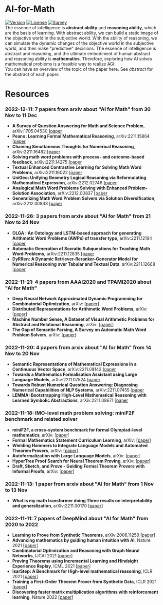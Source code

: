 # AI-for-Math
[![Version](https://img.shields.io/badge/Version-1.0.0-brightgreen)](https://github.com/BitSecret/AI-for-Math)
[![License](https://img.shields.io/badge/License-MIT-green)](https://opensource.org/licenses/MIT)
[![Survey](https://img.shields.io/badge/Survey-AI4Math-blue)](https://github.com/BitSecret/AI-for-Math)  
The essence of intelligence is **abstract ability** and **reasoning ability**, which are the basis of learning. With abstract ability, we can build a static image of the objective world in the subjective world. With the ability of reasoning, we can simulate the dynamic changes of the objective world in the subjective world, and then make "predictive" decisions. The essence of intelligence is abstract and reasoning, and the ultimate embodiment of human abstract and reasoning ability is **mathematics**. Therefore, exploring how AI solves mathematical problems is a feasible way to realize AGI.  
You can have an overview of the topic of the paper here. See *abstract* for the abstract of each paper.  

# Resources

### 2022-12-11: 7 papers from arxiv about "AI for Math" from 30 Nov to 11 Dec
- **A Survey of Question Answering for Math and Science Problem**, arXiv:1705.04530 [[paper](https://arxiv.org/abs/1705.04530)
- **Peano: Learning Formal Mathematical Reasoning**, arXiv:2211.15864 [[paper](https://arxiv.org/abs/2211.15864)
- **Chaining Simultaneous Thoughts for Numerical Reasoning**, arXiv:2211.16482 [[paper](https://arxiv.org/abs/2211.16482)
- **Solving math word problems with process- and outcome-based feedback**, arXiv:2211.14275 [[paper](https://arxiv.org/abs/2211.14275)
- **Textual Enhanced Contrastive Learning for Solving Math Word Problems**, arXiv:2211.16022 [[paper](https://arxiv.org/abs/2211.16022)
- **UniGeo: Unifying Geometry Logical Reasoning via Reformulating Mathematical Expression**, arXiv:2212.02746 [[paper](https://arxiv.org/abs/2212.02746)
- **Analogical Math Word Problems Solving with Enhanced Problem-Solution Association**, arXiv:2212.00837 [[paper](https://arxiv.org/abs/2212.00837)
- **Generalizing Math Word Problem Solvers via Solution Diversification**, arXiv:2212.00833 [[paper](https://arxiv.org/abs/2212.00833)

### 2022-11-26: 3 papers from arxiv about "AI for Math" from 21 Nov to 24 Nov
- **OLGA : An Ontology and LSTM-based approach for generating Arithmetic Word Problems (AWPs) of transfer type**, arXiv:2211.12164 [[paper](https://arxiv.org/abs/2211.12164)
- **Automatic Generation of Socratic Subquestions for Teaching Math Word Problems**, arXiv:2211.12835 [[paper](https://arxiv.org/abs/2211.12835)
- **DyRRen: A Dynamic Retriever-Reranker-Generator Model for Numerical Reasoning over Tabular and Textual Data**, arXiv:2211.12668 [[paper](https://arxiv.org/abs/2211.12668)

### 2022-11-21: 4 papers from AAAI2020 and TPAMI2020 about "AI for Math"
- **Deep Neural Network Approximated Dynamic Programming for Combinatorial Optimization**, arXiv: [[paper]()]
- **Distributed Representations for Arithmetic Word Problems**, arXiv: [[paper]()]
- **Machine Number Sense, A Dataset of Visual Arithmetic Problems for Abstract and Relational Reasoning**, arXiv: [[paper]()]
- **The Gap of Semantic Parsing, A Survey on Automatic Math Word Problem Solvers**, arXiv: [[paper]()]

### 2022-11-20: 4 papers from arxiv about "AI for Math" from 14 Nov to 20 Nov
- **Semantic Representations of Mathematical Expressions in a Continuous Vector Space**, arXiv:2211.08142 [[paper](https://arxiv.org/abs/2211.08142)
- **Towards a Mathematics Formalisation Assistant using Large Language Models**, arXiv:2211.07524 [[paper](https://arxiv.org/abs/2211.07524)
- **Towards Robust Numerical Question Answering: Diagnosing Numerical Capabilities of NLP Systems**, arXiv:2211.07455 [[paper](https://arxiv.org/abs/2211.07455)
- **LEMMA: Bootstrapping High-Level Mathematical Reasoning with Learned Symbolic Abstractions**, arXiv:2211.08671 [[paper](https://arxiv.org/abs/2211.08671)


### 2022-11-18: IMO-level math problem solving: miniF2F benchmark and related solver
- **miniF2F, a cross-system benchmark for formal Olympiad-level mathematics**, arXiv: [[paper]()]
- **Formal Mathematics Statement Curriculum Learning**, arXiv: [[paper]()]
- **Wielding Hammers to Integrate Language Models and Automated Theorem Provers**, arXiv: [[paper]()]
- **Autoformalization with Large Language Models**, arXiv: [[paper]()]
- **HyperTree Proof Search for Neural Theorem Proving**, arXiv: [[paper]()]
- **Draft, Sketch, and Prove - Guiding Formal Theorem Provers with Informal Proofs**, arXiv: [[paper]()]

### 2022-11-13: 1 paper from arxiv about "AI for Math" from 1 Nov to 13 Nov
- **What is my math transformer doing Three results on interpretability and generalization**, arXiv:2211.00170 [[paper](https://arxiv.org/abs/2211.00170)]

### 2022-11-11: 7 papers of DeepMind about "AI for Math" from 2020 to 2022
- **Learning to Prove from Synthetic Theorems**, arXiv:2006.11259 [[paper](https://arxiv.org/pdf/2006.11259.pdf)] 
- **Advancing mathematics by guiding human intuition with AI**, Nature 2021 [[paper](https://www.nature.com/articles/s41586-021-04086-x.pdf)]  
- **Combinatorial Optimization and Reasoning with Graph Neural Networks**, IJCAI 2021 [[paper](https://arxiv.org/pdf/2102.09544.pdf)]  
- **Proving Theorems using Incremental Learning and Hindsight Experience Replay**, ICML 2021 [[paper](https://arxiv.org/pdf/2112.10664.pdf)]  
- **IsarStep: A Benchmark for High-level mathematical reasoning**, ICLR 2021 [[paper](https://openreview.net/pdf?id=Pzj6fzU6wkj)]  
- **Training a First-Order Theorem Prover from Synthetic Data**, ICLR 2021 [[paper](https://arxiv.org/pdf/2103.03798.pdf)]
- **Discovering faster matrix multiplication algorithms with reinforcement learning**, Nature 2022 [[paper](https://www.nature.com/articles/s41586-022-05172-4.pdf)]
